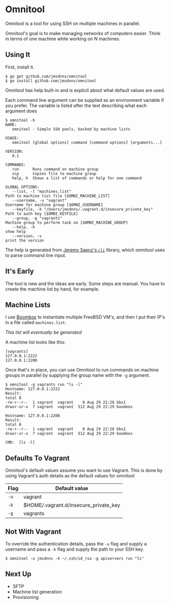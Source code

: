 # Omnitool

Omnitool is a tool for using SSH on multiple machines in parallel.

Omnitool's goal is to make managing networks of computers easier. Think in terms of one machine while working on N machines.

## Using It

First, install it.

```
$ go get github.com/jmsdnns/omnitool
$ go install github.com/jmsdnns/omnitool
```

Omnitool has help built-in and is explicit about what default values are used.

Each command line argument can be supplied as an environment variable if you prefer. The variable is listed after the text describing what each argument does

```
$ omnitool -h
NAME:
   omnitool - Simple SSH pools, backed by machine lists

USAGE:
   omnitool [global options] command [command options] [arguments...]
   
VERSION:
   0.1
   
COMMANDS:
   run		Runs command on machine group
   scp		Copies file to machine group
   help, h	Shows a list of commands or help for one command
   
GLOBAL OPTIONS:
   --list, -l "machines.list"                                       Path to machine list file [$OMNI_MACHINE_LIST]
   --username, -u "vagrant"						                    Username for machine group [$OMNI_USERNAME]
   --keyfile, -k "/Users/jmsdnns/.vagrant.d/insecure_private_key"	Path to auth key [$OMNI_KEYFILE]
   --group, -g "vagrants"                                           Machine group to perform task on [$OMNI_MACHINE_GROUP]
   --help, -h                                                       show help
   --version, -v							                        print the version
```

The help is generated from [Jeremy Saenz's `cli`](https://github.com/codegangsta/) library, which omnitool uses to parse command line input.

## It's Early

The tool is new and the ideas are early. Some steps are manual. You have to create the machine list by hand, for example.

## Machine Lists

I use [Boombox](https://github.com/jmsdnns/boombox) to instantiate multiple FreeBSD VM's, and then I put their IP's in a file called `machines.list`.

_This list will eventually be generated_

A machine list looks like this:

```
[vagrants]
127.0.0.1:2222
127.0.0.1:2200
```

Once that's in place, you can use Omnitool to run commands on machine groups in parallel by supplying the group name with the `-g` argument.

```
$ omnitool -g vagrants run "ls -l"
Hostname: 127.0.0.1:2222
Result:
total 8
-rw-r--r--  1 vagrant  vagrant    0 Aug 29 22:28 bbx1
drwxr-xr-x  7 vagrant  vagrant  512 Aug 29 22:29 boombox

Hostname: 127.0.0.1:2200
Result:
total 8
-rw-r--r--  1 vagrant  vagrant    0 Aug 29 22:28 bbx2
drwxr-xr-x  7 vagrant  vagrant  512 Aug 29 22:29 boombox

CMD:  [ls -l]
```

## Defaults To Vagrant

Omnitool's default values assume you want to use Vagrant. This is done by using Vagrant's auth details as the default values for omnitool

| Flag   | Default value                         |
| ------ | ------------------------------------- |
| `-u`   | vagrant                               |
| `-k`   | $HOME/.vagrant.d/insecure_private_key |
| `-g`   | vagrants                              |

## Not With Vagrant

To override the authentication details, pass the `-u` flag and supply a username and pass a `-k` flag and supply the path to your SSH key.

```
$ omnitool -u jmsdnns -k ~/.ssh/id_rsa -g apiservers run "ls"
```

## Next Up

* SFTP
* Machine list generation
* Provisioning
